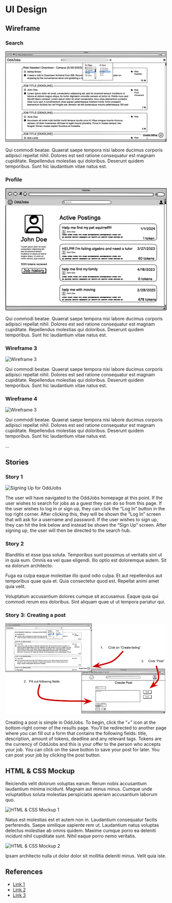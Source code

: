 # UI Design

## Wireframe

### Search
![Wireframe 1](search-wireframe.png)

Qui commodi beatae. Quaerat saepe tempora nisi labore ducimus corporis adipisci repellat nihil. Dolores est sed ratione consequatur est magnam cupiditate. Repellendus molestias qui doloribus. Deserunt quidem temporibus. Sunt hic laudantium vitae natus est.


### Profile
![Wireframe 2](profile-wireframe.png)

Qui commodi beatae. Quaerat saepe tempora nisi labore ducimus corporis adipisci repellat nihil. Dolores est sed ratione consequatur est magnam cupiditate. Repellendus molestias qui doloribus. Deserunt quidem temporibus. Sunt hic laudantium vitae natus est.

### Wireframe 3
![Wireframe 3](wireframe-3.png)

Qui commodi beatae. Quaerat saepe tempora nisi labore ducimus corporis adipisci repellat nihil. Dolores est sed ratione consequatur est magnam cupiditate. Repellendus molestias qui doloribus. Deserunt quidem temporibus. Sunt hic laudantium vitae natus est.

### Wireframe 4
![Wireframe 3](wireframe-3.png)

Qui commodi beatae. Quaerat saepe tempora nisi labore ducimus corporis adipisci repellat nihil. Dolores est sed ratione consequatur est magnam cupiditate. Repellendus molestias qui doloribus. Deserunt quidem temporibus. Sunt hic laudantium vitae natus est.

...

## Stories

### Story 1
![Signing Up for OddJobs](images/Strory1-1.png)

The user will have navigated to the OddJobs homepage at this point. If the user wishes to search for jobs as a guest they can do so from this page. If the user wishes to log in or sign up, they can click the “Log In” button in the top right corner. After clicking this, they will be shown the “Log In” screen that will ask for a username and password. If the user wishes to sign up, they can hit the link below and instead be shown the “Sign Up” screen. After signing up, the user will then be directed to the search hub.


### Story 2

Blanditiis et esse ipsa soluta. Temporibus sunt possimus ut veritatis sint ut in quia eum. Omnis ea vel quae eligendi. Illo optio est doloremque autem. Sit ea dolorum architecto.
 
Fuga ea culpa eaque molestiae illo quod odio culpa. Et aut repellendus aut temporibus quae quia et. Quia consectetur quod est. Repellat animi amet quia velit.
 
Voluptatum accusantium dolores cumque sit accusamus. Eaque quia qui commodi rerum eos doloribus. Sint aliquam quae ut ut tempora pariatur qui.

### Story 3: Creating a post
![Creating a post](images/create-post-diagram.png)

Creating a post is simple in OddJobs. To begin, click the “+” icon at the bottom-right corner of the results page. You’ll be redirected to another page where you can fill out a form that contains the following fields: title, description, amount of tokens, deadline and any relevant tags. Tokens are the currency of OddJobs and this is your offer to the person who accepts your job. You can click on the save button to save your post for later. You can post your job by clicking the post button.

## HTML & CSS Mockup

Reiciendis velit dolorum voluptas earum. Rerum nobis accusantium laudantium minima incidunt. Magnam aut minus minus. Cumque unde voluptatibus soluta molestias perspiciatis aperiam accusantium laborum quo.

![HTML & CSS Mockup 1](mockup-1.png)

Natus est molestias est et autem non in. Laudantium consequatur facilis perferendis. Saepe similique sapiente rem ut. Laudantium natus voluptas delectus molestiae ab omnis quidem. Maxime cumque porro ea deleniti incidunt nihil cupiditate sunt. Nihil eaque porro nemo veritatis.

![HTML & CSS Mockup 2](mockup-2.png)

Ipsam architecto nulla ut dolor dolor sit mollitia deleniti minus. Velit quia iste.

## References

- [Link 1](https://example.com)
- [Link 2](https://example.com)
- [Link 3](https://example.com)